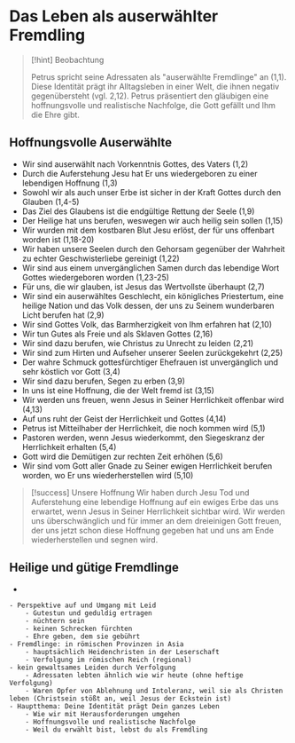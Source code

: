 # Das Leben als auserwählter Fremdling

> [!hint] Beobachtung
> 
> Petrus spricht seine Adressaten als "auserwählte Fremdlinge" an (1,1). Diese Identität prägt ihr Alltagsleben in einer Welt, die ihnen negativ gegenübersteht (vgl. 2,12). Petrus präsentiert den gläubigen eine hoffnungsvolle und realistische Nachfolge, die Gott gefällt und Ihm die Ehre gibt.

## Hoffnungsvolle Auserwählte

- Wir sind auserwählt nach Vorkenntnis Gottes, des Vaters (1,2)
- Durch die Auferstehung Jesu hat Er uns wiedergeboren zu einer lebendigen Hoffnung (1,3)
- Sowohl wir als auch unser Erbe ist sicher in der Kraft Gottes durch den Glauben (1,4-5)
- Das Ziel des Glaubens ist die endgültige Rettung der Seele (1,9)
- Der Heilige hat uns berufen, weswegen wir auch heilig sein sollen (1,15)
- Wir wurden mit dem kostbaren Blut Jesu erlöst, der für uns offenbart worden ist (1,18-20)
- Wir haben unsere Seelen durch den Gehorsam gegenüber der Wahrheit zu echter Geschwisterliebe gereinigt (1,22)
- Wir sind aus einem unvergänglichen Samen durch das lebendige Wort Gottes wiedergeboren worden (1,23-25)
- Für uns, die wir glauben, ist Jesus das Wertvollste überhaupt (2,7)
- Wir sind ein auserwähltes Geschlecht, ein königliches Priestertum, eine heilige Nation und das Volk dessen, der uns zu Seinem wunderbaren Licht berufen hat (2,9)
- Wir sind Gottes Volk, das Barmherzigkeit von Ihm erfahren hat (2,10)
- Wir tun Gutes als Freie und als Sklaven Gottes (2,16)
- Wir sind dazu berufen, wie Christus zu Unrecht zu leiden (2,21)
- Wir sind zum Hirten und Aufseher unserer Seelen zurückgekehrt (2,25)
- Der wahre Schmuck gottesfürchtiger Ehefrauen ist unvergänglich und sehr köstlich vor Gott (3,4)
- Wir sind dazu berufen, Segen zu erben (3,9)
- In uns ist eine Hoffnung, die der Welt fremd ist (3,15)
- Wir werden uns freuen, wenn Jesus in Seiner Herrlichkeit offenbar wird (4,13)
- Auf uns ruht der Geist der Herrlichkeit und Gottes (4,14)
- Petrus ist Mitteilhaber der Herrlichkeit, die noch kommen wird (5,1)
- Pastoren werden, wenn Jesus wiederkommt, den Siegeskranz der Herrlichkeit erhalten (5,4)
- Gott wird die Demütigen zur rechten Zeit erhöhen (5,6)
- Wir sind vom Gott aller Gnade zu Seiner ewigen Herrlichkeit berufen worden, wo Er uns wiederherstellen wird (5,10)

> [!success] Unsere Hoffnung
> Wir haben durch Jesu Tod und Auferstehung eine lebendige Hoffnung auf ein ewiges Erbe das uns erwartet, wenn Jesus in Seiner Herrlichkeit sichtbar wird. Wir werden uns überschwänglich und für immer an dem dreieinigen Gott freuen, der uns jetzt schon diese Hoffnung gegeben hat und uns am Ende wiederherstellen und segnen wird.

## Heilige und gütige Fremdlinge

- 

```
- Perspektive auf und Umgang mit Leid
	- Gutestun und geduldig ertragen
	- nüchtern sein
	- keinen Schrecken fürchten
	- Ehre geben, dem sie gebührt
- Fremdlinge: in römischen Provinzen in Asia
	- hauptsächlich Heidenchristen in der Leserschaft
	- Verfolgung im römischen Reich (regional)
- kein gewaltsames Leiden durch Verfolgung
	- Adressaten lebten ähnlich wie wir heute (ohne heftige Verfolgung)
	- Waren Opfer von Ablehnung und Intoleranz, weil sie als Christen leben (Christsein stößt an, weil Jesus der Eckstein ist)
- Hauptthema: Deine Identität prägt Dein ganzes Leben 
	- Wie wir mit Herausforderungen umgehen
	- Hoffnungsvolle und realistische Nachfolge
	- Weil du erwählt bist, lebst du als Fremdling
```